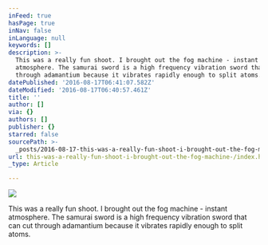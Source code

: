 ```yaml
---
inFeed: true
hasPage: true
inNav: false
inLanguage: null
keywords: []
description: >-
  This was a really fun shoot. I brought out the fog machine - instant
  atmosphere. The samurai sword is a high frequency vibration sword that can cut
  through adamantium because it vibrates rapidly enough to split atoms.
datePublished: '2016-08-17T06:41:07.582Z'
dateModified: '2016-08-17T06:40:57.461Z'
title: ''
author: []
via: {}
authors: []
publisher: {}
starred: false
sourcePath: >-
  _posts/2016-08-17-this-was-a-really-fun-shoot-i-brought-out-the-fog-machine-.md
url: this-was-a-really-fun-shoot-i-brought-out-the-fog-machine-/index.html
_type: Article

---
```

![](https://the-grid-user-content.s3-us-west-2.amazonaws.com/c24f7aa1-f2f4-46af-b825-ca82e4d1c346.jpg)

This was a really fun shoot. I brought out the fog machine - instant atmosphere. The samurai sword is a high frequency vibration sword that can cut through adamantium because it vibrates rapidly enough to split atoms.
